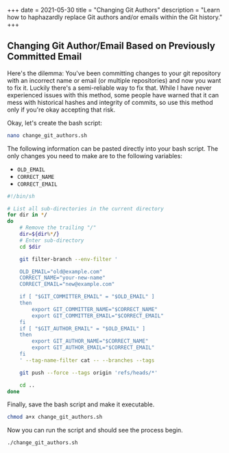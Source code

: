 +++
date = 2021-05-30
title = "Changing Git Authors"
description = "Learn how to haphazardly replace Git authors and/or emails within the Git history."
+++

## Changing Git Author/Email Based on Previously Committed Email

Here's the dilemma: You've been committing changes to your git repository with an incorrect name or email (or multiple
repositories) and now you want to fix it. Luckily there's a semi-reliable way to fix that. While I have never
experienced issues with this method, some people have warned that it can mess with historical hashes and integrity of
commits, so use this method only if you're okay accepting that risk.

Okay, let's create the bash script:

```bash
nano change_git_authors.sh
```

The following information can be pasted directly into your bash script. The only changes you need to make are to the
following variables:

- `OLD_EMAIL`
- `CORRECT_NAME`
- `CORRECT_EMAIL`

```bash
#!/bin/sh

# List all sub-directories in the current directory
for dir in */
do
    # Remove the trailing "/"
    dir=${dir%*/}
    # Enter sub-directory
    cd $dir

    git filter-branch --env-filter '

    OLD_EMAIL="old@example.com"
    CORRECT_NAME="your-new-name"
    CORRECT_EMAIL="new@example.com"

    if [ "$GIT_COMMITTER_EMAIL" = "$OLD_EMAIL" ]
    then
        export GIT_COMMITTER_NAME="$CORRECT_NAME"
        export GIT_COMMITTER_EMAIL="$CORRECT_EMAIL"
    fi
    if [ "$GIT_AUTHOR_EMAIL" = "$OLD_EMAIL" ]
    then
        export GIT_AUTHOR_NAME="$CORRECT_NAME"
        export GIT_AUTHOR_EMAIL="$CORRECT_EMAIL"
    fi
    ' --tag-name-filter cat -- --branches --tags

    git push --force --tags origin 'refs/heads/*'

    cd ..
done
```

Finally, save the bash script and make it executable.

```bash
chmod a+x change_git_authors.sh
```

Now you can run the script and should see the process begin.

```bash
./change_git_authors.sh
```
